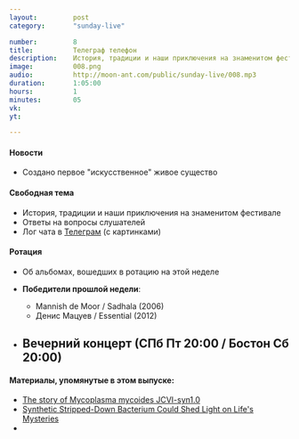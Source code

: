 ```yaml
---
layout:         post
category:       "sunday-live"

number:         8
title:          Телеграф телефон
description:    История, традиции и наши приключения на знаменитом фестивале.
image:          008.png
audio:          http://moon-ant.com/public/sunday-live/008.mp3
duration:       1:05:00
hours:          1
minutes:        05
vk:             
yt:             

---
```


#### Новости
- Создано первое "искусственное" живое существо

#### Свободная тема
- История, традиции и наши приключения на знаменитом фестивале
- Ответы на вопросы слушателей
- Лог чата в [Телеграм](http://j.mp/sunday-live) (с картинками)

#### Ротация
- Об альбомах, вошедших в ротацию на этой неделе
- **Победители прошлой недели**:
    - Mannish de Moor / Sadhala (2006)
    - Денис Мацуев / Essential (2012)

- **Вечерний концерт** (СПб Пт 20:00 / Бостон Сб 20:00)
    -

#### Материалы, упомянутые в этом выпуске:
- [The story of Mycoplasma mycoides JCVI-syn1.0](http://www.ncbi.nlm.nih.gov/pmc/articles/PMC3026460/)
- [Synthetic Stripped-Down Bacterium Could Shed Light on Life's Mysteries](http://www.nbcnews.com/health/health-news/little-cell-stripped-down-life-form-n545081)
-
